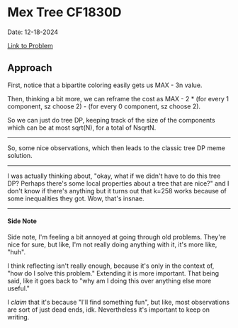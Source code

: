 # Mex Tree CF1830D

Date: 12-18-2024

[Link to Problem](https://codeforces.com/contest/1830/problem/D)

## Approach

First, notice that a bipartite coloring easily gets us MAX - 3n value. 

Then, thinking a bit more, we can reframe the cost as MAX - 2 * (for every 1 component, sz choose 2) - (for every 0 component, sz choose 2). 

So we can just do tree DP, keeping track of the size of the components which can be at most sqrt(N), for a total of NsqrtN. 

---

So, some nice observations, which then leads to the classic tree DP meme solution. 

---

I was actually thinking about, "okay, what if we didn't have to do this tree DP? Perhaps there's some local properties about a tree that are nice?" and I don't know if there's anything but it turns out that k=258 works because of some inequalities they got. Wow, that's insnae.

---

#### Side Note

Side note, I'm feeling a bit annoyed at going through old problems. They're nice for sure, but like, I'm not really doing anything with it, it's more like, "huh". 

I think reflecting isn't really enough, because it's only in the context of, "how do I solve this problem." Extending it is more important. That being said, like it goes back to "why am I doing this over anything else more useful." 

I *claim* that it's because "I'll find something fun", but like, most observations are sort of just dead ends, idk. Nevertheless it's important to keep on writing. 